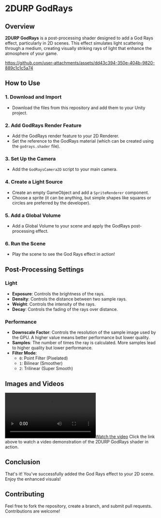 # 2DURP GodRays

## Overview
**2DURP GodRays** is a post-processing shader designed to add a God Rays effect, particularly in 2D scenes. This effect simulates light scattering through a medium, creating visually striking rays of light that enhance the atmosphere of your game.

https://github.com/user-attachments/assets/dd43c394-350e-404b-9820-889c1c1c5a74

## How to Use

### 1. Download and Import
- Download the files from this repository and add them to your Unity project.

### 2. Add GodRays Render Feature
- Add the GodRays render feature to your 2D Renderer.
- Set the reference to the GodRays material (which can be created using the `godrays.shader` file).

### 3. Set Up the Camera
- Add the `GodRaysCamera2D` script to your main camera.

### 4. Create a Light Source
- Create an empty GameObject and add a `SpriteRenderer` component.
- Choose a sprite (it can be anything, but simple shapes like squares or circles are preferred by the developer).

### 5. Add a Global Volume
- Add a Global Volume to your scene and apply the GodRays post-processing effect.

### 6. Run the Scene
- Play the scene to see the God Rays effect in action!

## Post-Processing Settings

### Light
- **Exposure**: Controls the brightness of the rays.
- **Density**: Controls the distance between two sample rays.
- **Weight**: Controls the intensity of the rays.
- **Decay**: Controls the fading of the rays over distance.

### Performance
- **Downscale Factor**: Controls the resolution of the sample image used by the GPU. A higher value means better performance but lower quality.
- **Samples**: The number of times the ray is calculated. More samples lead to higher quality but lower performance.
- **Filter Mode**: 
  - `0`: Point Filter (Pixelated)
  - `1`: Bilinear (Smoother)
  - `2`: Trilinear (Super Smooth)

## Images and Videos
[![Watch the video](./Images%20and%20Videos/Movie_002.mp4)](./Images%20and%20Videos/Movie_002.mp4)
Click the link above to watch a video demonstration of the 2DURP GodRays shader in action.

## Conclusion
That's it! You've successfully added the God Rays effect to your 2D scene. Enjoy the enhanced visuals!

## Contributing

Feel free to fork the repository, create a branch, and submit pull requests. Contributions are welcome!
